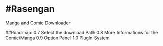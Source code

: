 #Rasengan
========

Manga and Comic Downloader


##Roadmap:
0.7 Select the download Path
0.8 More Informations for the Comic/Manga
0.9 Option Panel
1.0 PlugIn System